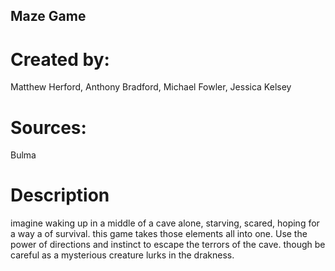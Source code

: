 ## Maze Game

# Created by:  

Matthew Herford,
Anthony Bradford, 
Michael Fowler,
Jessica Kelsey

# Sources:
Bulma

# Description
imagine waking up in a middle of a cave alone, starving, scared, hoping for a way a of survival. this game takes those elements all into one. Use the power of directions and instinct to escape the terrors of the cave. though be careful as a mysterious creature lurks in the drakness.
